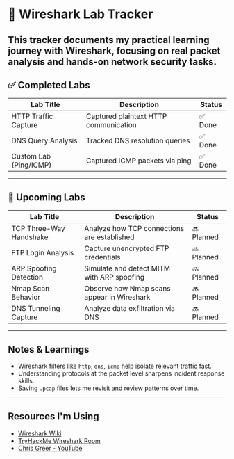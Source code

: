 # 📡 Wireshark Lab Tracker
This tracker documents my practical learning journey with Wireshark, focusing on real packet analysis and hands-on network security tasks.
---
## ✅ Completed Labs
| Lab Title                        | Description                                      | Status    |
|----------------------------------|--------------------------------------------------|-----------|
| HTTP Traffic Capture             | Captured plaintext HTTP communication            | ✅ Done   |
| DNS Query Analysis              | Tracked DNS resolution queries                   | ✅ Done   |
| Custom Lab (Ping/ICMP)          | Captured ICMP packets via ping                   | ✅ Done   |
---
## 🧪 Upcoming Labs
| Lab Title                        | Description                                      | Status     |
|----------------------------------|--------------------------------------------------|------------|
| TCP Three-Way Handshake          | Analyze how TCP connections are established      | 🔜 Planned |
| FTP Login Analysis               | Capture unencrypted FTP credentials              | 🔜 Planned |
| ARP Spoofing Detection           | Simulate and detect MITM with ARP spoofing       | 🔜 Planned |
| Nmap Scan Behavior               | Observe how Nmap scans appear in Wireshark       | 🔜 Planned |
| DNS Tunneling Capture            | Analyze data exfiltration via DNS                | 🔜 Planned |
---
## Notes & Learnings
- Wireshark filters like `http`, `dns`, `icmp` help isolate relevant traffic fast.
- Understanding protocols at the packet level sharpens incident response skills.
- Saving `.pcap` files lets me revisit and review patterns over time.
---
## Resources I'm Using
- [Wireshark Wiki](https://wiki.wireshark.org)
- [TryHackMe Wireshark Room](https://tryhackme.com/room/wireshark)
- [Chris Greer - YouTube](https://www.youtube.com/@ChrisGreer)

